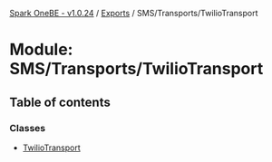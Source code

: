 [Spark OneBE - v1.0.24](../README.md) / [Exports](../modules.md) / SMS/Transports/TwilioTransport

# Module: SMS/Transports/TwilioTransport

## Table of contents

### Classes

- [TwilioTransport](../classes/SMS_Transports_TwilioTransport.TwilioTransport.md)
